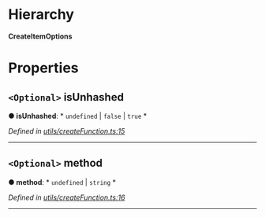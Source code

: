 

# Hierarchy

**CreateItemOptions**

# Properties

<a id="isunhashed"></a>

## `<Optional>` isUnhashed

**● isUnhashed**: * `undefined` &#124; `false` &#124; `true`
*

*Defined in [utils/createFunction.ts:15](https://github.com/polkadot-js/api/blob/4344f33/packages/type-storage/src/utils/createFunction.ts#L15)*

___
<a id="method"></a>

## `<Optional>` method

**● method**: * `undefined` &#124; `string`
*

*Defined in [utils/createFunction.ts:16](https://github.com/polkadot-js/api/blob/4344f33/packages/type-storage/src/utils/createFunction.ts#L16)*

___

